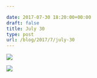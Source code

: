 ```yaml
---

date: 2017-07-30 18:20:00+00:00
draft: false
title: July 30
type: post
url: /blog/2017/7/july-30
---
```




  
   ![](/images/2017-07-30-20177july-30/IMG_1968.jpg)

  

  
   ![](/images/2017-07-30-20177july-30/IMG_1973.jpg)

  


